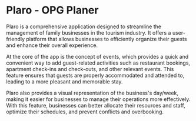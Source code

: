 # Plaro - OPG Planer

Plaro is a comprehensive application designed to streamline the management of family businesses in the tourism industry. It offers a user-friendly platform that allows businesses to efficiently organize their guests and enhance their overall experience.

At the core of the app is the concept of events, which provides a quick and convenient way to add guest-related activities such as restaurant bookings, apartment check-ins and check-outs, and other relevant events. This feature ensures that guests are properly accommodated and attended to, leading to a more pleasant and memorable stay.

Plaro also provides a visual representation of the business's day/week, making it easier for businesses to manage their operations more effectively. With this feature, businesses can better allocate their resources and staff, optimize their schedules, and prevent conflicts and overbooking.